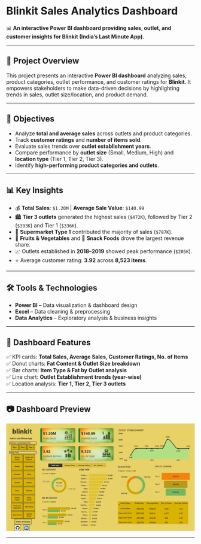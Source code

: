# Blinkit Sales Analytics Dashboard  

📊 **An interactive Power BI dashboard providing sales, outlet, and customer insights for Blinkit (India’s Last Minute App).**  

---

## 🚀 Project Overview  
This project presents an interactive **Power BI dashboard** analyzing sales, product categories, outlet performance, and customer ratings for **Blinkit**. It empowers stakeholders to make data-driven decisions by highlighting trends in sales, outlet size/location, and product demand.  

---

## 🎯 Objectives  
- Analyze **total and average sales** across outlets and product categories.  
- Track **customer ratings** and **number of items sold**.  
- Evaluate sales trends over **outlet establishment years**.  
- Compare performance by **outlet size** (Small, Medium, High) and **location type** (Tier 1, Tier 2, Tier 3).  
- Identify **high-performing product categories and outlets**.  

---

## 📊 Key Insights  
- 💰 **Total Sales**: `$1.20M` | **Average Sale Value**: `$140.99`  
- 🏙️ **Tier 3 outlets** generated the highest sales (`$472K`), followed by Tier 2 (`$393K`) and Tier 1 (`$336K`).  
- 🏪 **Supermarket Type 1** contributed the majority of sales (`$787K`).  
- 🥦 **Fruits & Vegetables** and 🍪 **Snack Foods** drove the largest revenue share.  
- 📈 Outlets established in **2018–2019** showed peak performance (`$205K`).  
- ⭐ Average customer rating: **3.92** across **8,523 items**.  

---

## 🛠️ Tools & Technologies  
- **Power BI** – Data visualization & dashboard design  
- **Excel** – Data cleaning & preprocessing  
- **Data Analytics** – Exploratory analysis & business insights  

---

## 📂 Dashboard Features  
✅ KPI cards: **Total Sales, Average Sales, Customer Ratings, No. of Items**  
✅ Donut charts: **Fat Content & Outlet Size breakdown**  
✅ Bar charts: **Item Type & Fat by Outlet analysis**  
✅ Line chart: **Outlet Establishment trends (year-wise)**  
✅ Location analysis: **Tier 1, Tier 2, Tier 3 outlets**  

---

## 📷 Dashboard Preview  
![Blinkit Sales Dashboard](Blinkit.jpg)  

---

